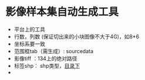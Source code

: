 # 影像样本集自动生成工具
- 平台上的工具
- 行数，列数   (保证切出来的小块图像不大于4G)，如8*6
- 坐标系要一致
- 范围框tab（需生成）: sourcedata
- 影像tiff ：134上的绝对路径
- 标签shp： shp类型，[目录下](/media/l/e6aa5997-4a1e-42e4-8782-83e2693751bd/xhl/code/data2/imagetaken/data/sourcedata/)
- 